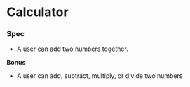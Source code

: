 # Calculator

### Spec

* A user can add two numbers together.

**Bonus**

* A user can add, subtract, multiply, or divide two numbers